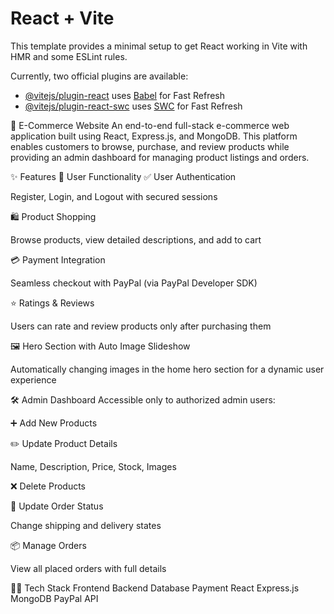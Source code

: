 # React + Vite

This template provides a minimal setup to get React working in Vite with HMR and some ESLint rules.

Currently, two official plugins are available:

- [@vitejs/plugin-react](https://github.com/vitejs/vite-plugin-react/blob/main/packages/plugin-react/README.md) uses [Babel](https://babeljs.io/) for Fast Refresh
- [@vitejs/plugin-react-swc](https://github.com/vitejs/vite-plugin-react-swc) uses [SWC](https://swc.rs/) for Fast Refresh



🛒 E-Commerce Website
An end-to-end full-stack e-commerce web application built using React, Express.js, and MongoDB. This platform enables customers to browse, purchase, and review products while providing an admin dashboard for managing product listings and orders.

✨ Features
🔐 User Functionality
✅ User Authentication

Register, Login, and Logout with secured sessions

🛍️ Product Shopping

Browse products, view detailed descriptions, and add to cart

💳 Payment Integration

Seamless checkout with PayPal (via PayPal Developer SDK)

⭐ Ratings & Reviews

Users can rate and review products only after purchasing them

🖼️ Hero Section with Auto Image Slideshow

Automatically changing images in the home hero section for a dynamic user experience

🛠️ Admin Dashboard
Accessible only to authorized admin users:

➕ Add New Products

✏️ Update Product Details

Name, Description, Price, Stock, Images

❌ Delete Products

🔄 Update Order Status

Change shipping and delivery states

📦 Manage Orders

View all placed orders with full details

🧑‍💻 Tech Stack
Frontend	     Backend	         Database	       Payment
React	         Express.js	         MongoDB	       PayPal API